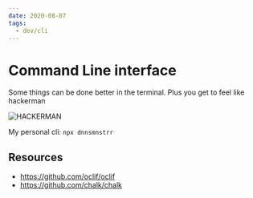 ```yaml
---
date: 2020-08-07
tags:
  - dev/cli
---
```


# Command Line interface

Some things can be done better in the terminal. Plus you get to feel like hackerman

![HACKERMAN](https://media.giphy.com/media/RyXVu4ZW454IM/source.gif)

My personal cli: `npx dnnsmnstrr`

## Resources
- https://github.com/oclif/oclif
- https://github.com/chalk/chalk
